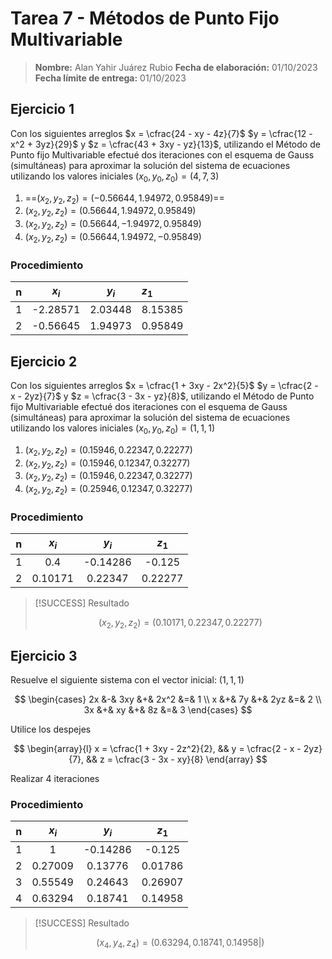 # Tarea 7 - Métodos de Punto Fijo Multivariable

> **Nombre:** Alan Yahir Juárez Rubio
> **Fecha de elaboración:** 01/10/2023
> **Fecha límite de entrega:** 01/10/2023

## Ejercicio 1

Con los siguientes arreglos $x = \cfrac{24 - xy - 4z}{7}$ $y = \cfrac{12 - x^2 + 3yz}{29}$ y $z = \cfrac{43 + 3xy - yz}{13}$, utilizando el Método de Punto fijo Multivariable efectué dos iteraciones con el esquema de Gauss (simultáneas) para aproximar la solución del sistema de ecuaciones utilizando los valores iniciales $(x_0, y_0, z_0) = (4, 7, 3)$

1. ==$(x_2, y_2, z_2) = (-0.56644, 1.94972, 0.95849)$==
2. $(x_2, y_2, z_2) = (0.56644, 1.94972, 0.95849)$
3. $(x_2, y_2, z_2) = (0.56644, -1.94972, 0.95849)$
4. $(x_2, y_2, z_2) = (0.56644, 1.94972, -0.95849)$

### Procedimiento

|  n  |  $x_i$   |  $y_i$  | $z_1$   |
| :-: | :------: | :-----: | :------ |
|  1  | -2.28571 | 2.03448 | 8.15385 |
|  2  | -0.56645 | 1.94973 | 0.95849 |

## Ejercicio 2

Con los siguientes arreglos $x = \cfrac{1 + 3xy - 2x^2}{5}$ $y = \cfrac{2 - x - 2yz}{7}$ y $z = \cfrac{3 - 3x - yz}{8}$, utilizando el Método de Punto fijo Multivariable efectué dos iteraciones con el esquema de Gauss (simultáneas) para aproximar la solución del sistema de ecuaciones utilizando los valores iniciales $(x_0, y_0, z_0) = (1, 1, 1)$

1. $(x_2, y_2, z_2) = (0.15946, 0.22347, 0.22277)$
2. $(x_2, y_2, z_2) = (0.15946, 0.12347, 0.32277)$
3. $(x_2, y_2, z_2) = (0.15946, 0.22347, 0.32277)$
4. $(x_2, y_2, z_2) = (0.25946, 0.12347, 0.32277)$

### Procedimiento

|  n  |  $x_i$  |  $y_i$   |  $z_1$  |
| :-: | :-----: | :------: | :-----: |
|  1  |   0.4   | -0.14286 | -0.125  |
|  2  | 0.10171 | 0.22347  | 0.22277 |

> [!SUCCESS] Resultado
>
> $$(x_2, y_2, z_2) = (0.10171, 0.22347, 0.22277)$$

<div style="page-break-after: always;"></div>

## Ejercicio 3

Resuelve el siguiente sistema con el vector inicial: $(1, 1, 1)$

$$
\begin{cases}
2x &-& 3xy &+& 2x^2 &=& 1 \\
x &+& 7y &+& 2yz &=& 2 \\
3x &+& xy &+& 8z &=& 3
\end{cases}
$$

Utilice los despejes

$$
\begin{array}{l}
x = \cfrac{1 + 3xy - 2z^2}{2}, && y = \cfrac{2 - x - 2yz}{7},  && z = \cfrac{3 - 3x - xy}{8}
\end{array}
$$

Realizar 4 iteraciones

### Procedimiento

|  n  |  $x_i$  |  $y_i$   |  $z_1$  |
| :-: | :-----: | :------: | :-----: |
|  1  |    1    | -0.14286 | -0.125  |
|  2  | 0.27009 | 0.13776  | 0.01786 |
|  3  | 0.55549 | 0.24643  | 0.26907 |
|  4  | 0.63294 | 0.18741  | 0.14958 |

> [!SUCCESS] Resultado
>
> $$(x_4, y_4, z_4) = (0.63294, 0.18741, 0.14958 |)$$
